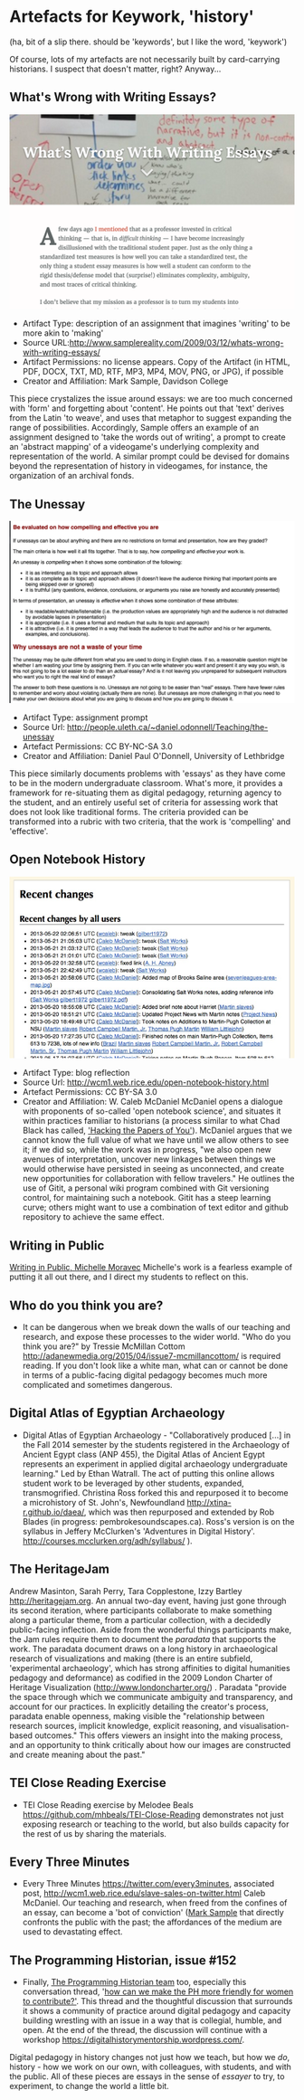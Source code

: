 
# Artefacts for Keywork, 'history'

(ha, bit of a slip there. should be 'keywords', but I like the word, 'keywork')

Of course, lots of my artefacts are not necessarily built by card-carrying historians. I suspect that doesn't matter, right? Anyway...

## What's Wrong with Writing Essays?
![img](/img/history-MarkSample-wrong-with-essays.png)
+ Artifact Type: description of an assignment that imagines 'writing' to be more akin to 'making'
+ Source URL:http://www.samplereality.com/2009/03/12/whats-wrong-with-writing-essays/
+ Artifact Permissions: no license appears.
Copy of the Artifact (in HTML, PDF, DOCX, TXT, MD, RTF, MP3, MP4, MOV, PNG, or JPG), if possible
+ Creator and Affiliation: Mark Sample, Davidson College

This piece crystalizes the issue around essays: we are too much concerned with 'form' and forgetting about 'content'. He points out that 'text' derives from the Latin 'to weave', and uses that metaphor to suggest expanding the range of possibilities. Accordingly, Sample offers an example of an assignment designed to 'take the words out of writing', a prompt to create an 'abstract mapping' of a videogame's underlying complexity and representation of the world. A similar prompt could be devised for domains beyond the representation of history in videogames, for instance, the organization of an archival fonds.

## The Unessay
![img](/img/history-odonnell-unessay.png)
+ Artifact Type: assignment prompt
+ Source Url: http://people.uleth.ca/~daniel.odonnell/Teaching/the-unessay
+ Artefact Permissions: CC BY-NC-SA 3.0
+ Creator and Affiliation: Daniel Paul O'Donnell, University of Lethbridge

This piece similarly documents problems with 'essays' as they have come to be in the modern undergraduate classroom. What's more, it provides a framework for re-situating them as digital pedagogy, returning agency to the student, and an entirely useful set of criteria for assessing work that does not look like traditional forms. The criteria provided can be transformed into a rubric with two criteria, that the work is 'compelling' and 'effective'.

## Open Notebook History
![img](/img/history-wcalebmcdaniel-wiki-screenshot.png)
+ Artifact Type: blog reflection
+ Source Url: http://wcm1.web.rice.edu/open-notebook-history.html
+ Artefact Permissions: CC BY-SA 3.0
+ Creator and Affiliation: W. Caleb McDaniel
McDaniel opens a dialogue with proponents of so-called 'open notebook science', and situates it within practices familiar to historians (a process similar to what Chad Black has called, ['Hacking the Papers of You'](https://parezcoydigo.wordpress.com/2010/05/28/the-individual-research-archive-hacking-the-papers-of-you/)). McDaniel argues that we cannot know the full value of what we have until we allow others to see it; if we did so, while the work was in progress, "we also open new avenues of interpretation, uncover new linkages between things we would otherwise have persisted in seeing as unconnected, and create new opportunities for collaboration with fellow travelers." He outlines the use of Gitit, a personal wiki program combined with Git versioning control, for maintaining such a notebook. Gitit has a steep learning curve; others might want to use a combination of text editor and github repository to achieve the same effect.

## Writing in Public
[Writing in Public, Michelle Moravec](http://michellemoravec.com/michelle-moravec/) Michelle's work is a fearless example of putting it all out there, and I direct my students to reflect on this.

## Who do you think you are?
+ It can be dangerous when we break down the walls of our teaching and research, and expose these processes to the wider world. "Who do you think you are?" by Tressie McMillan Cottom http://adanewmedia.org/2015/04/issue7-mcmillancottom/ is required reading. If you don't look like a white man, what can or cannot be done in terms of a public-facing digital pedagogy becomes much more complicated and sometimes dangerous.

## Digital Atlas of Egyptian Archaeology
+ Digital Atlas of Egyptian Archaeology - "Collaboratively produced [...] in the Fall 2014 semester by the students registered in the Archaeology of Ancient Egypt class (ANP 455), the Digital Atlas of Ancient Egypt represents an experiment in applied digital archaeology undergraduate learning." Led by Ethan Watrall. The act of putting this online allows student work to be leveraged by other students, expanded, transmogrified. Christina Ross forked this and repurposed it to become a microhistory of St. John's, Newfoundland http://xtina-r.github.io/daea/, which was then repurposed and extended by Rob Blades (in progress: pembrokesoundscapes.ca). Ross's version is on the syllabus in Jeffery McClurken's 'Adventures in Digital History'. http://courses.mcclurken.org/adh/syllabus/ ).

## The HeritageJam
Andrew Masinton, Sarah Perry, Tara Copplestone, Izzy Bartley http://heritagejam.org. An annual two-day event, having just gone through its second iteration, where participants collaborate to make something along a particular theme, from a particular collection, with a decidedly public-facing inflection. Aside from the wonderful things participants make, the Jam rules require them to document the _paradata_ that supports the work. The paradata document draws on a long history in archaeological research of visualizations and making (there is an entire subfield, 'experimental archaeology', which has strong affinities to digital humanities pedagogy and deformance) as codified in the 2009 London Charter of Heritage Visualization (http://www.londoncharter.org/) . Paradata "provide the space through which we communicate ambiguity and transparency, and account for our practices. In explicitly detailing the creator's process, paradata enable openness, making visible the "relationship between research sources, implicit knowledge, explicit reasoning, and visualisation-based outcomes." This offers viewers an insight into the making process, and an opportunity to think critically about how our images are constructed and create meaning about the past."

## TEI Close Reading Exercise
+ TEI Close Reading exercise by Melodee Beals https://github.com/mhbeals/TEI-Close-Reading demonstrates not just exposing research or teaching to the world, but also builds capacity for the rest of us by sharing the materials.

## Every Three Minutes
+ Every Three Minutes https://twitter.com/every3minutes, associated post, http://wcm1.web.rice.edu/slave-sales-on-twitter.html Caleb McDaniel. Our teaching and research, when freed from the confines of an essay, can become a 'bot of conviction' ([Mark Sample]( https://medium.com/@samplereality/a-protest-bot-is-a-bot-so-specific-you-cant-mistake-it-for-bullshit-90fe10b7fbaa#.k7zhd3p6e) that directly confronts the public with the past; the affordances of the medium are used to devastating effect.

## The Programming Historian, issue #152
+ Finally, [The Programming Historian team](http://programminghistorian.org) too, especially this conversation thread, '[how can we make the PH more friendly for women to contribute?'](https://github.com/programminghistorian/jekyll/issues/152). This thread and the thoughtful discussion that surrounds it shows a community of practice around digital pedagogy and capacity building wrestling with an issue in a way that is collegial, humble, and open. At the end of the thread, the discussion will continue with a workshop <https://digitalhistorymentorship.wordpress.com/>.

Digital pedagogy in history changes not just how we teach, but how we _do_, history - how we work on our own, with colleagues, with students, and with the public. All of these pieces are essays in the sense of _essayer_ to try, to experiment, to change the world a little bit.
